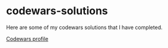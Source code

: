 # codewars-solutions
Here are some of my codewars solutions that I have completed.

[Codewars profile](https://www.codewars.com/users/hasnas)
